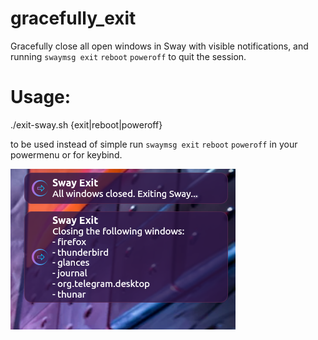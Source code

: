 # gracefully_exit

Gracefully close all open windows in Sway
with visible notifications, and running `swaymsg exit` `reboot` `poweroff` to quit the session.

# Usage: 
./exit-sway.sh {exit|reboot|poweroff}


to be used instead of simple run `swaymsg exit` `reboot` `poweroff` in your powermenu or for keybind.

![gracefull_exit notifications](https://raw.githubusercontent.com/killajoe/sway_tools/refs/heads/main/gracefully_exit/graceful_exit.png)
